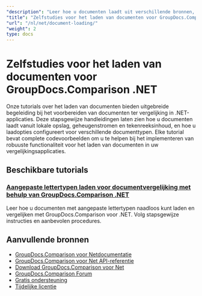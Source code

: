 ```yaml
---
"description": "Leer hoe u documenten laadt uit verschillende bronnen, zoals bestandspaden, streams en strings met behulp van GroupDocs.Comparison voor .NET."
"title": "Zelfstudies voor het laden van documenten voor GroupDocs.Comparison .NET"
"url": "/nl/net/document-loading/"
"weight": 2
type: docs
---
```

# Zelfstudies voor het laden van documenten voor GroupDocs.Comparison .NET

Onze tutorials over het laden van documenten bieden uitgebreide begeleiding bij het voorbereiden van documenten ter vergelijking in .NET-applicaties. Deze stapsgewijze handleidingen laten zien hoe u documenten laadt vanuit lokale opslag, geheugenstromen en tekenreeksinhoud, en hoe u laadopties configureert voor verschillende documenttypen. Elke tutorial bevat complete codevoorbeelden om u te helpen bij het implementeren van robuuste functionaliteit voor het laden van documenten in uw vergelijkingsapplicaties.

## Beschikbare tutorials

### [Aangepaste lettertypen laden voor documentvergelijking met behulp van GroupDocs.Comparison .NET](./load-custom-fonts-document-comparison-groupdocs-net/)
Leer hoe u documenten met aangepaste lettertypen naadloos kunt laden en vergelijken met GroupDocs.Comparison voor .NET. Volg stapsgewijze instructies en aanbevolen procedures.

## Aanvullende bronnen

- [GroupDocs.Comparison voor Netdocumentatie](https://docs.groupdocs.com/comparison/net/)
- [GroupDocs.Comparison voor Net API-referentie](https://reference.groupdocs.com/comparison/net/)
- [Download GroupDocs.Comparison voor Net](https://releases.groupdocs.com/comparison/net/)
- [GroupDocs.Comparison Forum](https://forum.groupdocs.com/c/comparison)
- [Gratis ondersteuning](https://forum.groupdocs.com/)
- [Tijdelijke licentie](https://purchase.groupdocs.com/temporary-license/)
